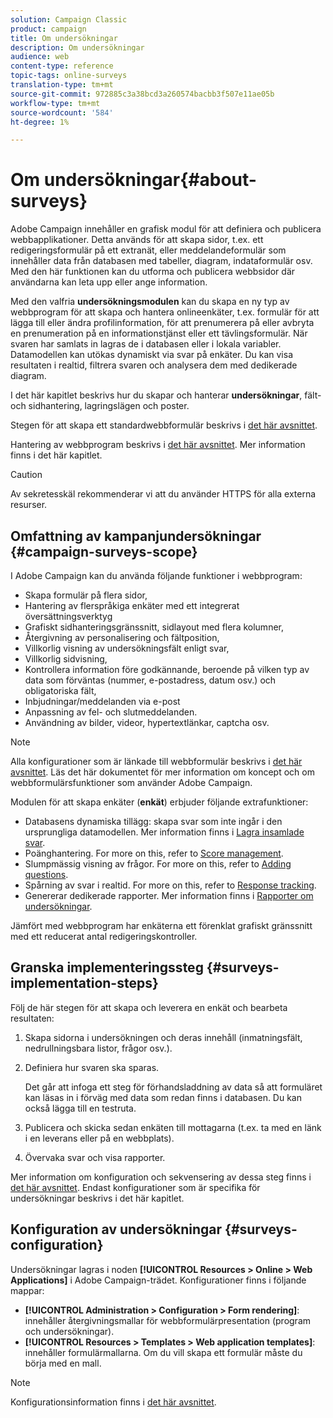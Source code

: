 ```yaml
---
solution: Campaign Classic
product: campaign
title: Om undersökningar
description: Om undersökningar
audience: web
content-type: reference
topic-tags: online-surveys
translation-type: tm+mt
source-git-commit: 972885c3a38bcd3a260574bacbb3f507e11ae05b
workflow-type: tm+mt
source-wordcount: '584'
ht-degree: 1%

---
```



# Om undersökningar{#about-surveys}

Adobe Campaign innehåller en grafisk modul för att definiera och publicera webbapplikationer. Detta används för att skapa sidor, t.ex. ett redigeringsformulär på ett extranät, eller meddelandeformulär som innehåller data från databasen med tabeller, diagram, indataformulär osv. Med den här funktionen kan du utforma och publicera webbsidor där användarna kan leta upp eller ange information.

Med den valfria **undersökningsmodulen** kan du skapa en ny typ av webbprogram för att skapa och hantera onlineenkäter, t.ex. formulär för att lägga till eller ändra profilinformation, för att prenumerera på eller avbryta en prenumeration på en informationstjänst eller ett tävlingsformulär. När svaren har samlats in lagras de i databasen eller i lokala variabler. Datamodellen kan utökas dynamiskt via svar på enkäter. Du kan visa resultaten i realtid, filtrera svaren och analysera dem med dedikerade diagram.

I det här kapitlet beskrivs hur du skapar och hanterar **undersökningar**, fält- och sidhantering, lagringslägen och poster.

Stegen för att skapa ett standardwebbformulär beskrivs i [det här avsnittet](../../web/using/about-web-forms.md).

Hantering av webbprogram beskrivs i [det här avsnittet](../../web/using/about-web-applications.md). Mer information finns i det här kapitlet.

>[!CAUTION]
>
>Av sekretesskäl rekommenderar vi att du använder HTTPS för alla externa resurser.

## Omfattning av kampanjundersökningar {#campaign-surveys-scope}

I Adobe Campaign kan du använda följande funktioner i webbprogram:

* Skapa formulär på flera sidor,
* Hantering av flerspråkiga enkäter med ett integrerat översättningsverktyg
* Grafiskt sidhanteringsgränssnitt, sidlayout med flera kolumner,
* Återgivning av personalisering och fältposition,
* Villkorlig visning av undersökningsfält enligt svar,
* Villkorlig sidvisning,
* Kontrollera information före godkännande, beroende på vilken typ av data som förväntas (nummer, e-postadress, datum osv.) och obligatoriska fält,
* Inbjudningar/meddelanden via e-post
* Anpassning av fel- och slutmeddelanden.
* Användning av bilder, videor, hypertextlänkar, captcha osv.

>[!NOTE]
>
>Alla konfigurationer som är länkade till webbformulär beskrivs i [det här avsnittet](../../web/using/about-web-forms.md). Läs det här dokumentet för mer information om koncept och om webbformulärsfunktioner som använder Adobe Campaign.

Modulen för att skapa enkäter (**enkät**) erbjuder följande extrafunktioner:

* Databasens dynamiska tillägg: skapa svar som inte ingår i den ursprungliga datamodellen. Mer information finns i [Lagra insamlade svar](../../web/using/managing-answers.md#storing-collected-answers).
* Poänghantering. For more on this, refer to [Score management](../../web/using/managing-answers.md#score-management).
* Slumpmässig visning av frågor. For more on this, refer to [Adding questions](../../web/using/building-a-survey.md#adding-questions).
* Spårning av svar i realtid. For more on this, refer to [Response tracking](../../web/using/publish--track-and-use-collected-data.md#response-tracking).
* Genererar dedikerade rapporter. Mer information finns i [Rapporter om undersökningar](../../web/using/publish--track-and-use-collected-data.md#reports-on-surveys).

Jämfört med webbprogram har enkäterna ett förenklat grafiskt gränssnitt med ett reducerat antal redigeringskontroller.

## Granska implementeringssteg {#surveys-implementation-steps}

Följ de här stegen för att skapa och leverera en enkät och bearbeta resultaten:

1. Skapa sidorna i undersökningen och deras innehåll (inmatningsfält, nedrullningsbara listor, frågor osv.).
1. Definiera hur svaren ska sparas.

   Det går att infoga ett steg för förhandsladdning av data så att formuläret kan läsas in i förväg med data som redan finns i databasen. Du kan också lägga till en testruta.

1. Publicera och skicka sedan enkäten till mottagarna (t.ex. ta med en länk i en leverans eller på en webbplats).
1. Övervaka svar och visa rapporter.

Mer information om konfiguration och sekvensering av dessa steg finns i [det här avsnittet](../../web/using/about-web-forms.md). Endast konfigurationer som är specifika för undersökningar beskrivs i det här kapitlet.

## Konfiguration av undersökningar {#surveys-configuration}

Undersökningar lagras i noden **[!UICONTROL Resources > Online > Web Applications]** i Adobe Campaign-trädet. Konfigurationer finns i följande mappar:

* **[!UICONTROL Administration > Configuration > Form rendering]**: innehåller återgivningsmallar för webbformulärpresentation (program och undersökningar).
* **[!UICONTROL Resources > Templates > Web application templates]**: innehåller formulärmallarna. Om du vill skapa ett formulär måste du börja med en mall.

>[!NOTE]
>
>Konfigurationsinformation finns i [det här avsnittet](../../web/using/about-web-forms.md).

